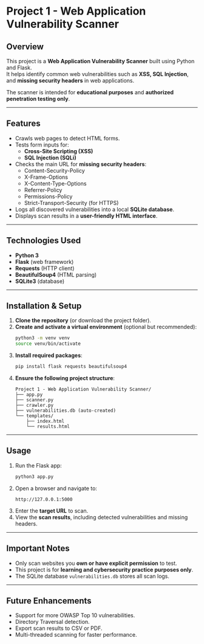 # Project 1 - Web Application Vulnerability Scanner

## Overview
This project is a **Web Application Vulnerability Scanner** built using Python and Flask.  
It helps identify common web vulnerabilities such as **XSS, SQL Injection**, and **missing security headers** in web applications.

The scanner is intended for **educational purposes** and **authorized penetration testing only**.

---

## Features
- Crawls web pages to detect HTML forms.
- Tests form inputs for:
  - **Cross-Site Scripting (XSS)**
  - **SQL Injection (SQLi)**
- Checks the main URL for **missing security headers**:
  - Content-Security-Policy
  - X-Frame-Options
  - X-Content-Type-Options
  - Referrer-Policy
  - Permissions-Policy
  - Strict-Transport-Security (for HTTPS)
- Logs all discovered vulnerabilities into a local **SQLite database**.
- Displays scan results in a **user-friendly HTML interface**.

---

## Technologies Used
- **Python 3**
- **Flask** (web framework)
- **Requests** (HTTP client)
- **BeautifulSoup4** (HTML parsing)
- **SQLite3** (database)

---

## Installation & Setup

1. **Clone the repository** (or download the project folder).
2. **Create and activate a virtual environment** (optional but recommended):
    ```bash
    python3 -m venv venv
    source venv/bin/activate
    ```
3. **Install required packages**:
    ```bash
    pip install flask requests beautifulsoup4
    ```
4. **Ensure the following project structure**:
    ```
    Project 1 - Web Application Vulnerability Scanner/
    ├── app.py
    ├── scanner.py
    ├── crawler.py
    ├── vulnerabilities.db (auto-created)
    └── templates/
        ├── index.html
        └── results.html
    ```

---

## Usage

1. Run the Flask app:
    ```bash
    python3 app.py
    ```
2. Open a browser and navigate to:
    ```
    http://127.0.0.1:5000
    ```
3. Enter the **target URL** to scan.
4. View the **scan results**, including detected vulnerabilities and missing headers.

---

## Important Notes
- Only scan websites you **own or have explicit permission** to test.
- This project is for **learning and cybersecurity practice purposes only**.
- The SQLite database `vulnerabilities.db` stores all scan logs.

---

## Future Enhancements
- Support for more OWASP Top 10 vulnerabilities.
- Directory Traversal detection.
- Export scan results to CSV or PDF.
- Multi-threaded scanning for faster performance.
